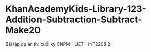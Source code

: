 # KhanAcademyKids-Library-123-Addition-Subtraction-Subtract-Make20
Bài tập dự án thi cuối kỳ CNPM - UET - INT2208 2
